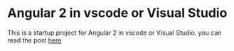 # Angular 2 in vscode or Visual Studio
This is a startup project for Angular 2 in vscode or Visual Studio. you can read the post [here](https://olepetterdahlmann.com/2016/08/17/angular-2-in-visual-studio-2015/)

